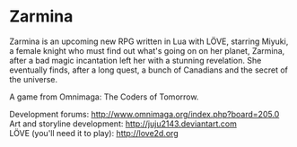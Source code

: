 Zarmina
=======

Zarmina is an upcoming new RPG written in Lua with LÖVE, starring Miyuki, a female knight who must find out what's going on on her planet, Zarmina, after a bad magic incantation left her with a stunning revelation. She eventually finds, after a long quest, a bunch of Canadians and the secret of the universe.

A game from Omnimaga: The Coders of Tomorrow.

Development forums: http://www.omnimaga.org/index.php?board=205.0
<br/>Art and storyline development: http://juju2143.deviantart.com
<br/>LÖVE (you'll need it to play): http://love2d.org